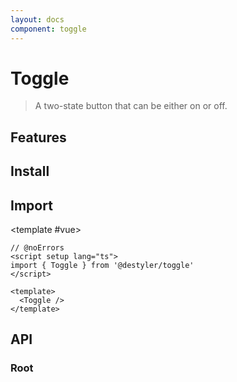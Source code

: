 ```yaml
---
layout: docs
component: toggle
---
```


# Toggle

> A two-state button that can be either on or off.

<Preview name="toggle" />

## Features

<Features :lists="[
  'Full keyboard navigation.',
  'Can be controlled or uncontrolled.',
]" />

## Install

<CodeGroupPackage name="@destyler/toggle" />

## Import

<CodePreview :tabs="[
  {value: 'vue', label: 'index.vue', icon: 'vscode-icons:file-type-vue'}
]">

<template #vue>

```vue twoslash
// @noErrors
<script setup lang="ts">
import { Toggle } from '@destyler/toggle'
</script>

<template>
  <Toggle />
</template>
```

</template>

</CodePreview>

## API

### Root

<!--@include: ../../packages/components/toggle/.docs/toggle.md-->

<Attribute
  :value="[
    {
      name: '[data-state]',
      value:`\'on\' | \'off\'`
    },
    {
      name: '[data-disabled]',
      value:`Present when disabled`
    },
  ]"
/>
